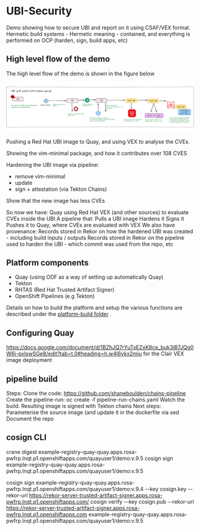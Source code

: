 # UBI-Security
Demo showing how to secure UBI and report on it using CSAF/VEX format.
Hermetic build systems - Hermetic meaning - contained, and everything is performed on OCP (harden, sign, build apps, etc)



## High level flow of the demo

The high level flow of the demo is shown in the figure below

![Browser](https://github.com/SimonDelord/UBI-Security/blob/main/images/ubi-hardening-demo.png)


Pushing a Red Hat UBI image to Quay, and using VEX to analyse the CVEs.

Showing the vim-minimal package, and how it contributes over 108 CVES

Hardening the UBI image via pipeline:
 - remove vim-minimal
 - update
 - sign + attestation (via Tekton Chains)

Show that the new image has less CVEs

So now we have:
Quay using Red Hat VEX (and other sources) to evaluate CVEs inside the UBI
A pipeline that:
Pulls a UBI image
Hardens it
Signs it
Pushes it to Quay, where CVEs are evaluated with VEX
We also have provenance:
Records stored in Rekor on how the hardened UBI was created - including build inputs / outputs
Records stored in Rekor on the pipeline used to harden the UBI - which commit was used from the repo, etc


## Platform components

 - Quay (using ODF as a way of setting up automatically Quay)
 - Tekton
 - RHTAS (Red Hat Trusted Artifact Signer)
 - OpenShift Pipelines (e.g Tekton)

Details on how to build the platform and setup the various functions are described under the [platform-build folder](https://github.com/SimonDelord/UBI-Security/tree/main/platform-build) . 

## Configuring Quay

https://docs.google.com/document/d/1BZhJQ7rYuTxEZxK8ce_buk3iB7JQg0W6i-pxlswSGe8/edit?tab=t.0#heading=h.w4l6ykx2mju for the Clair VEX image deployment

## pipeline build

Steps:
Clone the code: https://github.com/shaneboulden/chains-pipeline
Create the pipeline-run: oc create -f pipeline-run-chains.yaml
Watch the build. Resulting image is signed with Tekton chains
Next steps:
Parameterise the source image (and update it in the dockerfile via sed
Document the repo


## cosign CLI
crane digest example-registry-quay-quay.apps.rosa-pwfrp.lnqt.p1.openshiftapps.com/quayuser1/demo:v.9.5
cosign sign example-registry-quay-quay.apps.rosa-pwfrp.lnqt.p1.openshiftapps.com/quayuser1/demo:v.9.5

cosign sign example-registry-quay-quay.apps.rosa-pwfrp.lnqt.p1.openshiftapps.com/quayuser1/demo:v.9.4 --key cosign.key --rekor-url https://rekor-server-trusted-artifact-signer.apps.rosa-pwfrp.lnqt.p1.openshiftapps.com/
cosign verify --key cosign.pub --rekor-url https://rekor-server-trusted-artifact-signer.apps.rosa-pwfrp.lnqt.p1.openshiftapps.com  example-registry-quay-quay.apps.rosa-pwfrp.lnqt.p1.openshiftapps.com/quayuser1/demo:v.9.5
